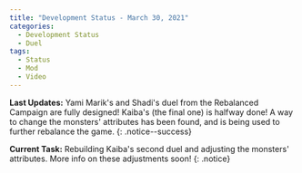```yaml
---
title: "Development Status - March 30, 2021"
categories:
  - Development Status
  - Duel
tags:
  - Status
  - Mod
  - Video
---
```


**Last Updates:** Yami Marik's and Shadi's duel from the Rebalanced Campaign are fully designed! Kaiba's (the final one) is halfway done! A way to change the monsters' attributes has been found, and is being used to further rebalance the game.
{: .notice--success}

**Current Task:** Rebuilding Kaiba's second duel and adjusting the monsters' attributes. More info on these adjustments soon!
{: .notice}
